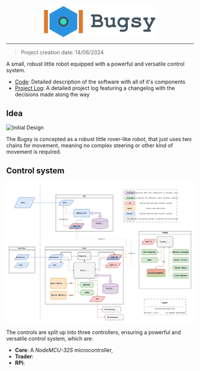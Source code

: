 <p align="center">
  <img src="design/logo/bugsy_logo_titled.svg" width="60%" />
</p>

---

> Project creation date: 14/06/2024  

A small, robust little robot equipped with a powerful and versatile control system.

- [Code](code/README.md): Detailed description of the software with all of it's components
- [Project Log](documentation/project_log.md): A detailed project log featuring a changelog with the decisions made along the way

## Idea

![Initial Design](documentation/concept/1_body_design.png)

The Bugsy is concepted as a robust little rover-like robot, that just uses two chains for movement, meaning no complex steering or other kind of movement is required.

## Control system

![Basic build-up](code/export/bugsy_code_structure.svg)

The controls are split up into three controllers, ensuring a powerful and versatile control system, which are:
- **Core**: A *NodeMCU-32S* microcontroller, 
- **Trader**: 
- **RPi**: